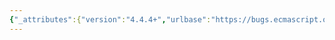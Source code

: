 ```yaml
---
{"_attributes":{"version":"4.4.4+","urlbase":"https://bugs.ecmascript.org/","maintainer":"dherman@mozilla.com"},"bug":{"bug_id":3739,"creation_ts":"2015-02-04 06:48:00 -0800","short_desc":"8.1.1.3.1 BindThisValue(V): delete spurious step 2 + invert steps 3 & 4","delta_ts":"2015-02-12 12:17:34 -0800","product":"Draft for 6th Edition","component":"technical issue","version":"Rev 32: February 2, 2015 Draft","rep_platform":"All","op_sys":"All","bug_status":"RESOLVED","resolution":"FIXED","priority":"Normal","bug_severity":"normal","everconfirmed":true,"reporter":{"uid":"claude.pache","name":"Claude Pache"},"assigned_to":{"uid":"allen","name":"Allen Wirfs-Brock"},"long_desc":[{"commentid":12088,"comment_count":0,"who":{"uid":"claude.pache","name":"Claude Pache"},"bug_when":"2015-02-04 06:48:28 -0800","thetext":"8.1.1.3.1 BindThisValue(V)\n\n  2. Assert: envRec.[[thisInitializationState]] is false.\n\nThat assertion is not true in general; current step 4 cares for it.\n\nMoreover, I would place current step 4 (checking [[thisInitializationState]]) before current step 3 (set [[thisValue]]), because if the ThisValue is already initialised, it is strange to successfully reinitialise it with another value (step 3) and pretend that the operation has failed (step 4)."},{"commentid":12089,"comment_count":1,"who":{"uid":"allen","name":"Allen Wirfs-Brock"},"bug_when":"2015-02-04 08:32:54 -0800","thetext":"fixed in rev33 editor's draft"},{"commentid":12383,"comment_count":2,"who":{"uid":"allen","name":"Allen Wirfs-Brock"},"bug_when":"2015-02-12 12:17:34 -0800","thetext":"fixed in rev33"}]}}
---
```

